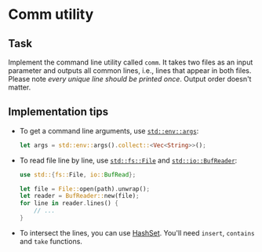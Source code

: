 # Comm utility

## Task

Implement the command line utility called `comm`. It takes two files as an input parameter and outputs all common lines, i.e., lines that appear in both files. Please note _every unique line should be printed once_. Output order doesn't matter.

## Implementation tips

- To get a command line arguments, use [`std::env::args`](https://doc.rust-lang.org/std/env/fn.args.html):

    ```rust
    let args = std::env::args().collect::<Vec<String>>();
    ```

- To read file line by line, use [`std::fs::File`](https://doc.rust-lang.org/std/fs/struct.File.html) and [`std::io::BufReader`](https://doc.rust-lang.org/stable/std/io/struct.BufReader.html):

    ```rust
    use std::{fs::File, io::BufRead};

    let file = File::open(path).unwrap();
    let reader = BufReader::new(file);
    for line in reader.lines() {
        // ...
    }
    ```

- To intersect the lines, you can use [HashSet](https://doc.rust-lang.org/stable/std/collections/struct.HashSet.html). You'll need `insert`, `contains` and `take` functions.
